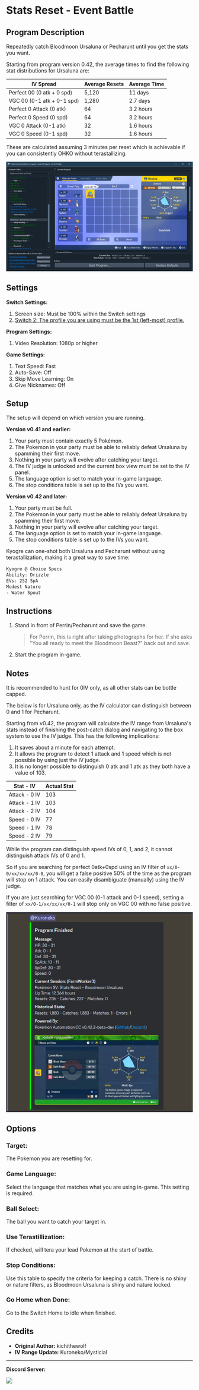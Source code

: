 # Stats Reset - Event Battle

## Program Description

Repeatedly catch Bloodmoon Ursaluna or Pecharunt until you get the stats you want.

Starting from program version 0.42, the average times to find the following stat distributions for Ursaluna are:

| **IV Spread** | **Average Resets** | **Average Time** |
| --- | --- | --- |
| Perfect 00 (0 atk + 0 spd) | 5,120 | 11 days |
| VGC 00 (0-1 atk + 0-1 spd) | 1,280 | 2.7 days |
| Perfect 0 Attack (0 atk) | 64 | 3.2 hours |
| Perfect 0 Speed (0 spd) | 64 | 3.2 hours |
| VGC 0 Attack (0-1 atk) | 32 | 1.6 hours |
| VGC 0 Speed (0-1 spd) | 32 | 1.6 hours |

These are calculated assuming 3 minutes per reset which is achievable if you can consistently OHKO without terastallizing.

<img src="images/StatsResetBloodmoon-2.png">

## Settings

**Switch Settings:**
1. Screen size: Must be 100% within the Switch settings
2. [Switch 2: The profile you are using must be the 1st (left-most) profile.](/Wiki/Programs/NintendoSwitch/Switch2Notes.md#resetting-a-game-moves-the-cursor-to-the-1st-user-profile)

**Program Settings:**
1. Video Resolution: 1080p or higher

**Game Settings:**
1. Text Speed: Fast
2. Auto-Save: Off
2. Skip Move Learning: On
3. Give Nicknames: Off

## Setup

The setup will depend on which version you are running.

**Version v0.41 and earlier:**

1. Your party must contain exactly 5 Pokémon.
2. The Pokemon in your party must be able to reliably defeat Ursaluna by spamming their first move.
3. Nothing in your party will evolve after catching your target.
4. The IV judge is unlocked and the current box view must be set to the IV panel.
5. The language option is set to match your in-game language.
6. The stop conditions table is set up to the IVs you want.

**Version v0.42 and later:**

1. Your party must be full.
2. The Pokemon in your party must be able to reliably defeat Ursaluna by spamming their first move.
3. Nothing in your party will evolve after catching your target.
4. The language option is set to match your in-game language.
5. The stop conditions table is set up to the IVs you want.

Kyogre can one-shot both Ursaluna and Pecharunt without using terastallization, making it a great way to save time:

    Kyogre @ Choice Specs
    Ability: Drizzle
    EVs: 252 SpA
    Modest Nature
    - Water Spout

## Instructions

1. Stand in front of Perrin/Pecharunt and save the game.
   > For Perrin, this is right after taking photographs for her. If she asks "You all ready to meet the Bloodmoon Beast?" back out and save.
2. Start the program in-game.

## Notes

It is recommended to hunt for 0IV only, as all other stats can be bottle capped.

The below is for Ursaluna only, as the IV calculator can distinguish between 0 and 1 for Pecharunt.

Starting from v0.42, the program will calculate the IV range from Ursaluna's stats instead of finishing the post-catch dialog and navigating to the box system to use the IV judge. This has the following implications:

1. It saves about a minute for each attempt.
2. It allows the program to detect 1 attack and 1 speed which is not possible by using just the IV judge.
3. It is no longer possible to distinguish 0 atk and 1 atk as they both have a value of 103.

| **Stat - IV** | **Actual Stat** |
| --- | --- |
| Attack - 0 IV | 103 |
| Attack - 1 IV | 103 |
| Attack - 2 IV | 104 |
| Speed - 0 IV | 77 |
| Speed - 1 IV | 78 |
| Speed - 2 IV | 79 |

While the program can distinguish speed IVs of 0, 1, and 2, it cannot distinguish attack IVs of 0 and 1.

So if you are searching for perfect 0atk+0spd using an IV filter of `xx/0-0/xx/xx/xx/0-0`, you will get a false positive 50% of the time as the program will stop on 1 attack. You can easily disambiguate (manually) using the IV judge.

If you are just searching for VGC 00 (0-1 attack and 0-1 speed), setting a filter of `xx/0-1/xx/xx/xx/0-1` will stop only on VGC 00 with no false positive.

<img src="images/StatsResetBloodmoon-1.png">

## Options

### Target:

The Pokemon you are resetting for.

### Game Language:

Select the language that matches what you are using in-game. This setting is required.

### Ball Select:

The ball you want to catch your target in.

### Use Terastillization:

If checked, will tera your lead Pokemon at the start of battle.

### Stop Conditions:
Use this table to specify the criteria for keeping a catch. There is no shiny or nature filters, as Bloodmoon Ursaluna is shiny and nature locked.

### Go Home when Done:

Go to the Switch Home to idle when finished.

## Credits

- **Original Author:** kichithewolf
- **IV Range Update:** Kuroneko/Mysticial


<hr>

**Discord Server:** 

[<img src="https://canary.discordapp.com/api/guilds/695809740428673034/widget.png?style=banner2">](https://discord.gg/cQ4gWxN)

